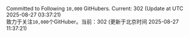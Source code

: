 Committed to Following `10,000` GitHubers. Current: <!-- FOLLOWING_COUNT -->302<!-- FOLLOWING_COUNT --> (Update at UTC <!-- LAST_UPDATED -->2025-08-27 03:37:21<!-- LAST_UPDATED -->)<br>
致力于关注`10,000`个GitHuber。当前：<!-- FOLLOWING_COUNT -->302<!-- FOLLOWING_COUNT --> (更新于北京时间 <!-- LAST_UPDATED_CST -->2025-08-27 11:37:21<!-- LAST_UPDATED_CST -->)
